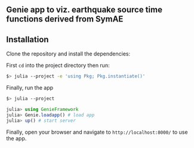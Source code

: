 ## Genie app to viz. earthquake source time functions derived from SymAE

## Installation


Clone the repository and install the dependencies:

First `cd` into the project directory then run:

```bash
$> julia --project -e 'using Pkg; Pkg.instantiate()'
```


Finally, run the app

```bash
$> julia --project
```

```julia
julia> using GenieFramework
julia> Genie.loadapp() # load app
julia> up() # start server
```
Finally, open your browser and navigate to `http://localhost:8000/` to use the app.
